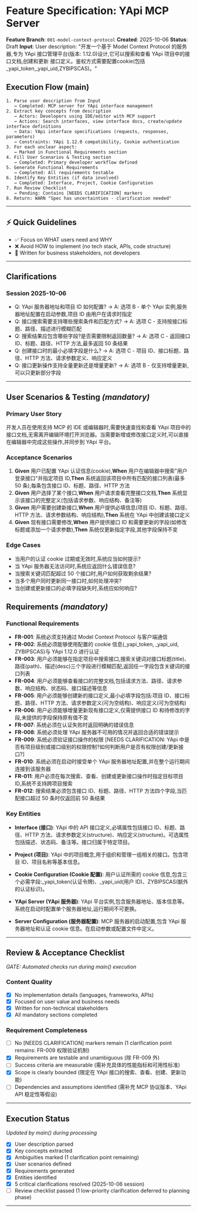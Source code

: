 # Feature Specification: YApi MCP Server

**Feature Branch**: `001-model-context-protocol`
**Created**: 2025-10-06
**Status**: Draft
**Input**: User description: "开发一个基于 Model Context Protocol 的服务器,专为 YApi 接口管理平台(版本: 1.12.0)设计,它可以搜索和查看 YApi 项目中的接口文档,创建和更新 接口定义。鉴权方式需要配置cookie(包括_yapi_token,_yapi_uid,ZYBIPSCAS)。"

## Execution Flow (main)
```
1. Parse user description from Input
   → Completed: MCP server for YApi interface management
2. Extract key concepts from description
   → Actors: Developers using IDE/editor with MCP support
   → Actions: Search interfaces, view interface docs, create/update interface definitions
   → Data: YApi interface specifications (requests, responses, parameters)
   → Constraints: YApi 1.12.0 compatibility, Cookie authentication
3. For each unclear aspect:
   → Marked in Functional Requirements section
4. Fill User Scenarios & Testing section
   → Completed: Primary developer workflow defined
5. Generate Functional Requirements
   → Completed: All requirements testable
6. Identify Key Entities (if data involved)
   → Completed: Interface, Project, Cookie Configuration
7. Run Review Checklist
   → Pending: Contains [NEEDS CLARIFICATION] markers
8. Return: WARN "Spec has uncertainties - clarification needed"
```

---

## ⚡ Quick Guidelines
- ✅ Focus on WHAT users need and WHY
- ❌ Avoid HOW to implement (no tech stack, APIs, code structure)
- 👥 Written for business stakeholders, not developers

---

## Clarifications

### Session 2025-10-06
- Q: YApi 服务器地址和项目 ID 如何配置? → A: 选项 B - 单个 YApi 实例,服务器地址配置在启动参数,项目 ID 由用户在请求时指定
- Q: 接口搜索需要支持哪些搜索条件和匹配方式? → A: 选项 C - 支持按接口标题、路径、描述进行模糊匹配
- Q: 搜索结果应包含哪些字段?是否需要限制返回数量? → A: 选项 C - 返回接口 ID、标题、路径、HTTP 方法,最多返回 50 条结果
- Q: 创建接口时的最小必填字段是什么? → A: 选项 C - 项目 ID、接口标题、路径、HTTP 方法、请求参数定义、响应定义
- Q: 接口更新操作支持全量更新还是增量更新? → A: 选项 B - 仅支持增量更新,可以只更新部分字段

---

## User Scenarios & Testing *(mandatory)*

### Primary User Story
开发人员在使用支持 MCP 的 IDE 或编辑器时,需要快速查找和查看 YApi 项目中的接口文档,无需离开编辑环境打开浏览器。当需要新增或修改接口定义时,可以直接在编辑器中完成这些操作,并同步到 YApi 平台。

### Acceptance Scenarios
1. **Given** 用户已配置 YApi 认证信息(cookie),**When** 用户在编辑器中搜索"用户登录接口"并指定项目 ID,**Then** 系统返回该项目中所有匹配的接口列表(最多 50 条),每条包含接口 ID、标题、路径、HTTP 方法
2. **Given** 用户选择了某个接口,**When** 用户请求查看完整接口文档,**Then** 系统显示该接口的完整定义(包括请求参数、响应结构、备注等)
3. **Given** 用户需要创建新接口,**When** 用户提供必填信息(项目 ID、标题、路径、HTTP 方法、请求参数结构、响应结构),**Then** 系统在 YApi 中创建该接口定义
4. **Given** 现有接口需要修改,**When** 用户提供接口 ID 和需要更新的字段(如修改标题或添加一个请求参数),**Then** 系统仅更新指定字段,其他字段保持不变

### Edge Cases
- 当用户的认证 cookie 过期或无效时,系统应当如何提示?
- 当 YApi 服务器无法访问时,系统应返回什么错误信息?
- 当搜索关键词匹配超过 50 个接口时,用户如何获取剩余结果?
- 当多个用户同时更新同一接口时,如何处理冲突?
- 当创建或更新接口的必填字段缺失时,系统应如何响应?

## Requirements *(mandatory)*

### Functional Requirements
- **FR-001**: 系统必须支持通过 Model Context Protocol 与客户端通信
- **FR-002**: 系统必须能够使用配置的 cookie 信息(_yapi_token, _yapi_uid, ZYBIPSCAS)与 YApi 1.12.0 进行认证
- **FR-003**: 用户必须能够在指定项目中搜索接口,搜索关键词对接口标题(title)、路径(path)、描述(desc)三个字段进行模糊匹配,返回任一字段包含关键词的接口列表
- **FR-004**: 用户必须能够查看接口的完整文档,包括请求方法、路径、请求参数、响应结构、状态码、接口描述等信息
- **FR-005**: 用户必须能够创建新的接口定义,最小必填字段包括:项目 ID、接口标题、路径、HTTP 方法、请求参数定义(可为空结构)、响应定义(可为空结构)
- **FR-006**: 用户必须能够增量更新现有接口定义,仅需提供接口 ID 和待修改的字段,未提供的字段保持原有值不变
- **FR-007**: 系统必须在认证失败时返回明确的错误信息
- **FR-008**: 系统必须处理 YApi 服务器不可用的情况并返回合适的错误提示
- **FR-009**: 系统必须验证接口操作的权限 [NEEDS CLARIFICATION: YApi 中是否有项目级别或接口级别的权限控制?如何判断用户是否有权限创建/更新接口?]
- **FR-010**: 系统必须在启动时接受单个 YApi 服务器地址配置,并在整个运行期间连接到该服务器
- **FR-011**: 用户必须在每次搜索、查看、创建或更新接口操作时指定目标项目 ID,系统不支持跨项目搜索
- **FR-012**: 搜索结果必须包含接口 ID、标题、路径、HTTP 方法四个字段,当匹配接口超过 50 条时仅返回前 50 条结果

### Key Entities

- **Interface (接口)**: YApi 中的 API 接口定义,必填属性包括接口 ID、标题、路径、HTTP 方法、请求参数定义(structure)、响应定义(structure)。可选属性包括描述、状态码、备注等。接口归属于特定项目。

- **Project (项目)**: YApi 中的项目概念,用于组织和管理一组相关的接口。包含项目 ID、项目名称等基本信息。

- **Cookie Configuration (Cookie 配置)**: 用户认证所需的 cookie 信息,包含三个必需字段:_yapi_token(认证令牌)、_yapi_uid(用户 ID)、ZYBIPSCAS(额外的认证标识)。

- **YApi Server (YApi 服务器)**: YApi 平台实例,包含服务器地址、版本信息等。系统在启动时配置单个服务器地址,运行期间不可更换。

- **Server Configuration (服务器配置)**: MCP 服务器的启动配置,包含 YApi 服务器地址和认证 cookie 信息。在启动参数或配置文件中定义。

---

## Review & Acceptance Checklist
*GATE: Automated checks run during main() execution*

### Content Quality
- [x] No implementation details (languages, frameworks, APIs)
- [x] Focused on user value and business needs
- [x] Written for non-technical stakeholders
- [x] All mandatory sections completed

### Requirement Completeness
- [ ] No [NEEDS CLARIFICATION] markers remain (1 clarification point remains: FR-009 权限验证机制)
- [x] Requirements are testable and unambiguous (除 FR-009 外)
- [ ] Success criteria are measurable (需补充具体的性能指标和可用性标准)
- [x] Scope is clearly bounded (限定在 YApi 接口的搜索、查看、创建、更新功能)
- [ ] Dependencies and assumptions identified (需补充 MCP 协议版本、YApi API 稳定性等假设)

---

## Execution Status
*Updated by main() during processing*

- [x] User description parsed
- [x] Key concepts extracted
- [x] Ambiguities marked (1 clarification point remaining)
- [x] User scenarios defined
- [x] Requirements generated
- [x] Entities identified
- [x] 5 critical clarifications resolved (2025-10-06 session)
- [ ] Review checklist passed (1 low-priority clarification deferred to planning phase)

---
